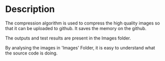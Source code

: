 # Description
The compression algorithm is used to compress the high quality images so that it can be uploaded to github.
It saves the memory on the github.

The outputs and test results are present in the Images folder.

By analysing the images in 'Images' Folder, it is easy to understand what the source code is doing.